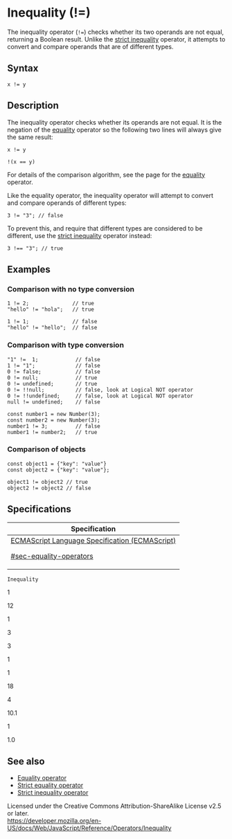 # Inequality (!=)

The inequality operator (`!=`) checks whether its two operands are not equal, returning a Boolean result. Unlike the [strict inequality](strict_inequality) operator, it attempts to convert and compare operands that are of different types.

## Syntax

    x != y

## Description

The inequality operator checks whether its operands are not equal. It is the negation of the [equality](equality) operator so the following two lines will always give the same result:

    x != y

    !(x == y)

For details of the comparison algorithm, see the page for the [equality](equality) operator.

Like the equality operator, the inequality operator will attempt to convert and compare operands of different types:

    3 != "3"; // false

To prevent this, and require that different types are considered to be different, use the [strict inequality](strict_inequality) operator instead:

    3 !== "3"; // true

## Examples

### Comparison with no type conversion

    1 != 2;              // true
    "hello" != "hola";   // true

    1 != 1;              // false
    "hello" != "hello";  // false

### Comparison with type conversion

    "1" !=  1;            // false
    1 != "1";             // false
    0 != false;           // false
    0 != null;            // true
    0 != undefined;       // true
    0 != !!null;          // false, look at Logical NOT operator
    0 != !!undefined;     // false, look at Logical NOT operator
    null != undefined;    // false

    const number1 = new Number(3);
    const number2 = new Number(3);
    number1 != 3;         // false
    number1 != number2;   // true

### Comparison of objects

    const object1 = {"key": "value"}
    const object2 = {"key": "value"};

    object1 != object2 // true
    object2 != object2 // false

## Specifications

<table><thead><tr class="header"><th>Specification</th></tr></thead><tbody><tr class="odd"><td><a href="https://tc39.es/ecma262/#sec-equality-operators">ECMAScript Language Specification (ECMAScript) 
<br/>

<span class="small">#sec-equality-operators</span></a></td></tr></tbody></table>

`Inequality`

1

12

1

3

3

1

1

18

4

10.1

1

1.0

## See also

-   [Equality operator](equality)
-   [Strict equality operator](strict_equality)
-   [Strict inequality operator](strict_inequality)

 
Licensed under the Creative Commons Attribution-ShareAlike License v2.5 or later.  
<a href="https://developer.mozilla.org/en-US/docs/Web/JavaScript/Reference/Operators/Inequality" class="_attribution-link">https://developer.mozilla.org/en-US/docs/Web/JavaScript/Reference/Operators/Inequality</a>
